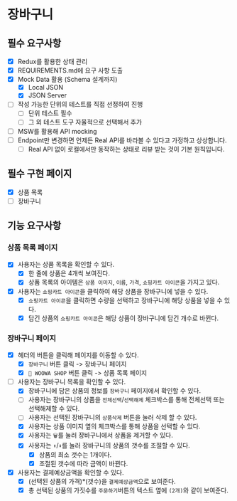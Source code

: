 # 장바구니

## 필수 요구사항

- [x] Redux를 활용한 상태 관리
- [x] REQUIREMENTS.md에 요구 사항 도출
- [x] Mock Data 활용 (Schema 설계까지)
  - [x] Local JSON
  - [x] JSON Server
- [ ] 작성 가능한 단위의 테스트를 직접 선정하여 진행
  - [ ] 단위 테스트 필수
  - [ ] 그 외 테스트 도구 자율적으로 선택해서 추가
- [ ] MSW를 활용해 API mocking
- [ ] Endpoint만 변경하면 언제든 Real API를 바라볼 수 있다고 가정하고 상상합니다.
  - [ ] Real API 없이 로컬에서만 동작하는 상태로 리뷰 받는 것이 기본 원칙입니다.

## 필수 구현 페이지

- [x] 상품 목록
- [ ] 장바구니

## 기능 요구사항

### 상품 목록 페이지

- [x] 사용자는 상품 목록을 확인할 수 있다.
  - [x] 한 줄에 상품은 4개씩 보여진다.
  - [x] 상품 목록의 아이템은 `상품 이미지`, `이름`, `가격`, `쇼핑카트 아이콘`을 가지고 있다.
- [x] 사용자는 `쇼핑카트 아이콘`을 클릭하여 해당 상품을 장바구니에 넣을 수 있다.
  - [x] `쇼핑카트 아이콘`을 클릭하면 수량을 선택하고 장바구니에 해당 상품을 넣을 수 있다.
  - [x] 담긴 상품의 `쇼핑카트 아이콘`은 해당 상품이 장바구니에 담긴 개수로 바뀐다.

### 장바구니 페이지

- [x] 헤더의 버튼을 클릭해 페이지를 이동할 수 있다.
  - [x] `장바구니` 버튼 클릭 -> 장바구니 페이지
  - [x] `🛒 WOOWA SHOP` 버튼 클릭 -> 상품 목록 페이지
- [ ] 사용자는 장바구니 목록을 확인할 수 있다.
  - [x] 장바구니에 담은 상품의 정보를 `장바구니` 페이지에서 확인할 수 있다.
  - [ ] 사용자는 장바구니의 상품을 `전체선택`/`선택해제` 체크박스를 통해 전체선택 또는 선택해제할 수 있다.
  - [ ] 사용자는 선택된 장바구니의 `상품삭제` 버튼을 눌러 삭제 할 수 있다.
  - [x] 사용자는 상품 이미지 옆의 체크박스를 통해 상품을 선택할 수 있다.
  - [x] 사용자는 `🗑️`를 눌러 장바구니에서 상품을 제거할 수 있다.
  - [x] 사용자는 `⬆️`/`⬇️`를 눌러 장바구니의 상품의 갯수를 조절할 수 있다.
    - [x] 상품의 최소 갯수는 1개이다.
    - [x] 조절된 갯수에 따라 금액이 바뀐다.
- [x] 사용자는 결제예상금액을 확인할 수 있다.
  - [x] (선택된 상품의 가격)\*(갯수)을 `결제예상금액`으로 보여준다.
  - [x] 총 선택된 상품의 가짓수를 `주문하기`버튼의 텍스트 옆에 `(2개)`와 같이 보여준다.
